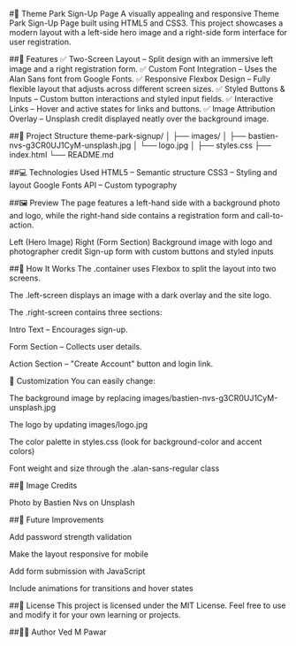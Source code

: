 #🎢 Theme Park Sign-Up Page
A visually appealing and responsive Theme Park Sign-Up Page built using HTML5 and CSS3.
This project showcases a modern layout with a left-side hero image and a right-side form interface for user registration.

##🌟 Features
✅ Two-Screen Layout – Split design with an immersive left image and a right registration form.
✅ Custom Font Integration – Uses the Alan Sans
 font from Google Fonts.
✅ Responsive Flexbox Design – Fully flexible layout that adjusts across different screen sizes.
✅ Styled Buttons & Inputs – Custom button interactions and styled input fields.
✅ Interactive Links – Hover and active states for links and buttons.
✅ Image Attribution Overlay – Unsplash credit displayed neatly over the background image.

##🧩 Project Structure
theme-park-signup/
│
├── images/
│   ├── bastien-nvs-g3CR0UJ1CyM-unsplash.jpg
│   └── logo.jpg
│
├── styles.css
├── index.html
└── README.md

##💻 Technologies Used
HTML5 – Semantic structure
CSS3 – Styling and layout
Google Fonts API – Custom typography

##🖼️ Preview
The page features a left-hand side with a background photo and logo,
while the right-hand side contains a registration form and call-to-action.

Left (Hero Image)	Right (Form Section)
Background image with logo and photographer credit	Sign-up form with custom buttons and styled inputs

##🧠 How It Works
The .container uses Flexbox to split the layout into two screens.

The .left-screen displays an image with a dark overlay and the site logo.

The .right-screen contains three sections:

Intro Text – Encourages sign-up.

Form Section – Collects user details.

Action Section – "Create Account" button and login link.

🎨 Customization
You can easily change:

The background image by replacing images/bastien-nvs-g3CR0UJ1CyM-unsplash.jpg

The logo by updating images/logo.jpg

The color palette in styles.css (look for background-color and accent colors)

Font weight and size through the .alan-sans-regular class

##📸 Image Credits

Photo by Bastien Nvs
 on Unsplash

##🚀 Future Improvements

 Add password strength validation

 Make the layout responsive for mobile

 Add form submission with JavaScript

 Include animations for transitions and hover states

##📄 License
This project is licensed under the MIT License.
Feel free to use and modify it for your own learning or projects.

##👨‍💻 Author
Ved M Pawar
